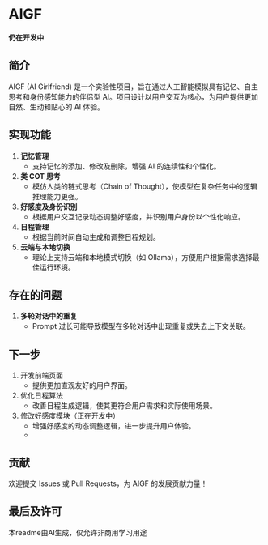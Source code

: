 # AIGF

**仍在开发中**

## 简介
AIGF (AI Girlfriend) 是一个实验性项目，旨在通过人工智能模拟具有记忆、自主思考和身份感知能力的伴侣型 AI。项目设计以用户交互为核心，为用户提供更加自然、生动和贴心的 AI 体验。

## 实现功能
1. **记忆管理**
   - 支持记忆的添加、修改及删除，增强 AI 的连续性和个性化。
2. **类 COT 思考**
   - 模仿人类的链式思考（Chain of Thought），使模型在复杂任务中的逻辑推理能力更强。
3. **好感度及身份识别**
   - 根据用户交互记录动态调整好感度，并识别用户身份以个性化响应。
4. **日程管理**
   - 根据当前时间自动生成和调整日程规划。
5. **云端与本地切换**
   - 理论上支持云端和本地模式切换（如 Ollama），方便用户根据需求选择最佳运行环境。

## 存在的问题
1. **多轮对话中的重复**
   - Prompt 过长可能导致模型在多轮对话中出现重复或失去上下文关联。

## 下一步
1. 开发前端页面
   - 提供更加直观友好的用户界面。
2. 优化日程算法
   - 改善日程生成逻辑，使其更符合用户需求和实际使用场景。
3. 修改好感度模块（正在开发中）
   - 增强好感度的动态调整逻辑，进一步提升用户体验。
   - 
## 贡献
欢迎提交 Issues 或 Pull Requests，为 AIGF 的发展贡献力量！

## 最后及许可
本readme由AI生成，仅允许非商用学习用途

